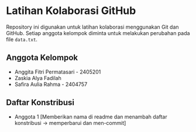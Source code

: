 # Latihan Kolaborasi GitHub

Repository ini digunakan untuk latihan kolaborasi
menggunakan Git dan GitHub.
Setiap anggota kelompok diminta untuk melakukan
perubahan pada file `data.txt`.

## Anggota Kelompok
- Anggita Fitri Permatasari - 2405201
- Zaskia Alya Fadilah
- Safira Aulia Rahma - 2404757


## Daftar Konstribusi  
- Anggota 1 [Memberikan nama di readme dan menambah daftar konstribusi -> memperbarui dan men-commit] 
